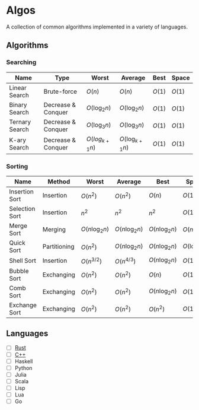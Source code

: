 # Algos
A collection of common algorithms implemented in a variety of languages.

## Algorithms

### Searching

| Name           | Type               | Worst             | Average            | Best   | Space  |
|----------------|--------------------|-------------------|--------------------|--------|--------|
| Linear Search  | Brute-force        | $O(n)$            | $O(n)$             | $O(1)$ | $O(1)$ |
| Binary Search  | Decrease & Conquer | $O(\log_{2}{n})$  | $O(\log_{2}{n})$   | $O(1)$ | $O(1)$ |
| Ternary Search | Decrease & Conquer | $O(\log_{3}{n})$  | $O(\log_{3}{n})$   | $O(1)$ | $O(1)$ |
| K-ary Search   | Decrease & Conquer | $O(log_{k+1}{n})$ | $O(\log_{k+1}{n})$ | $O(1)$ | $O(1)$ |

### Sorting

| Name           | Method       | Worst             | Average           | Best              | Space            |
|----------------|--------------|-------------------|-------------------|-------------------|------------------|
| Insertion Sort | Insertion    | $O(n^2)$          | $O(n^2)$          | $O(n)$            | $O(1)$           |
| Selection Sort | Insertion    | $n^2$             | $n^2$             | $n^2$             | $O(1)$           |
| Merge Sort     | Merging      | $O(n\log_{2}{n})$ | $O(n\log_{2}{n})$ | $O(n\log_{2}{n})$ | $O(n)$           |
| Quick Sort     | Partitioning | $O(n^2)$          | $O(n\log_{2}{n})$ | $O(n\log_{2}{n})$ | $O(\log_{2}{n})$ |
| Shell Sort     | Insertion    | $O(n^{3/2})$      | $O(n^{4/3})$      | $O(n\log_{2}{n})$ | $O(1)$           |
| Bubble Sort    | Exchanging   | $O(n^2)$          | $O(n^2)$          | $O(n)$            | $O(1)$           |
| Comb Sort      | Exchanging   | $O(n^2)$          | $O(n^2)$          | $O(n\log_{2}{n})$ | $O(1)$           |
| Exchange Sort  | Exchanging   | $O(n^2)$          | $O(n^2)$          | $O(n^2)$          | $O(1)$           |

## Languages

- [ ] [Rust](https://github.com/aidanjbailey/algos/tree/master/algos-rs)
- [ ] [C++](https://github.com/aidanjbailey/algos/tree/master/cpp-algos)
- [ ] Haskell
- [ ] Python
- [ ] Julia
- [ ] Scala
- [ ] Lisp
- [ ] Lua
- [ ] Go
